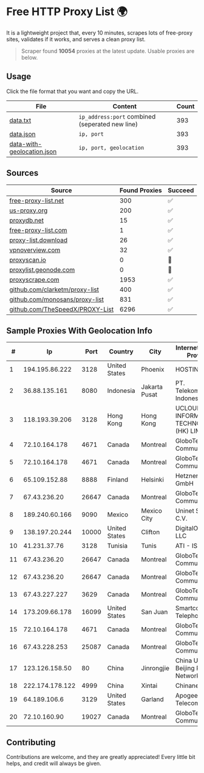 
# Free HTTP Proxy List 🌍

It is a lightweight project that, every 10 minutes, scrapes lots of free-proxy sites, validates if it works, and serves a clean proxy list.


> Scraper found **10054** proxies at the latest update. Usable proxies are below.

## Usage

Click the file format that you want and copy the URL.


|File|Content|Count|
|----|-------|-----|
|[data.txt](https://raw.githubusercontent.com/themiralay/Proxy-List-World/master/data.txt)|`ip_address:port` combined (seperated new line)|393|
|[data.json](https://raw.githubusercontent.com/themiralay/Proxy-List-World/master/data.json)|`ip, port`|393|
|[data-with-geolocation.json](https://raw.githubusercontent.com/themiralay/Proxy-List-World/master/data-with-geolocation.json)|`ip, port, geolocation`|393|

## Sources

|Source|Found Proxies|Succeed|
|------|-------------|-------|
|[free-proxy-list.net](https://free-proxy-list.net)|300|✅|
|[us-proxy.org](https://www.us-proxy.org)|200|✅|
|[proxydb.net](http://proxydb.net)|15|✅|
|[free-proxy-list.com](https://free-proxy-list.com/?page=&port=&type%5B%5D=http&type%5B%5D=https&up_time=0&search=Search)|1|✅|
|[proxy-list.download](https://www.proxy-list.download/HTTP)|26|✅|
|[vpnoverview.com](https://vpnoverview.com/privacy/anonymous-browsing/free-proxy-servers)|32|✅|
|[proxyscan.io](https://www.proxyscan.io)|0|🚫|
|[proxylist.geonode.com](https://proxylist.geonode.com/api/proxy-list?limit=300&page=1&sort_by=lastChecked&sort_type=desc&protocols=http,https)|0|🚫|
|[proxyscrape.com](https://api.proxyscrape.com/v2/?request=displayproxies&protocol=http&timeout=10000&country=all&ssl=all&anonymity=all)|1953|✅|
|[github.com/clarketm/proxy-list](https://raw.githubusercontent.com/clarketm/proxy-list/master/proxy-list-raw.txt)|400|✅|
|[github.com/monosans/proxy-list](https://raw.githubusercontent.com/monosans/proxy-list/main/proxies/http.txt)|831|✅|
|[github.com/TheSpeedX/PROXY-List](https://raw.githubusercontent.com/TheSpeedX/PROXY-List/master/http.txt)|6296|✅|


## Sample Proxies With Geolocation Info

|#|Ip|Port|Country|City|Internet Service Provider|
|-|--|----|-------|----|-------------------------|
|1|194.195.86.222|3128|United States|Phoenix|HOSTINGER US|
|2|36.88.135.161|8080|Indonesia|Jakarta Pusat|PT. Telekomunikasi Indonesia|
|3|118.193.39.206|3128|Hong Kong|Hong Kong|UCLOUD INFORMATION TECHNOLOGY (HK) LIMITED|
|4|72.10.164.178|4671|Canada|Montreal|GloboTech Communications|
|5|72.10.164.178|4671|Canada|Montreal|GloboTech Communications|
|6|65.109.152.88|8888|Finland|Helsinki|Hetzner Online GmbH|
|7|67.43.236.20|26647|Canada|Montreal|GloboTech Communications|
|8|189.240.60.166|9090|Mexico|Mexico City|Uninet S.A. de C.V.|
|9|138.197.20.244|10000|United States|Clifton|DigitalOcean, LLC|
|10|41.231.37.76|3128|Tunisia|Tunis|ATI - ISP|
|11|67.43.236.20|26647|Canada|Montreal|GloboTech Communications|
|12|67.43.236.20|26647|Canada|Montreal|GloboTech Communications|
|13|67.43.227.227|3629|Canada|Montreal|GloboTech Communications|
|14|173.209.66.178|16099|United States|San Juan|Smartcom Telephone|
|15|72.10.164.178|4671|Canada|Montreal|GloboTech Communications|
|16|67.43.228.253|25087|Canada|Montreal|GloboTech Communications|
|17|123.126.158.50|80|China|Jinrongjie|China Unicom Beijing Province Network|
|18|222.174.178.122|4999|China|Xintai|Chinanet|
|19|64.189.106.6|3129|United States|Garland|Apogee Telecom Inc.|
|20|72.10.160.90|19027|Canada|Montreal|GloboTech Communications|



## Contributing

Contributions are welcome, and they are greatly appreciated! Every
little bit helps, and credit will always be given.

